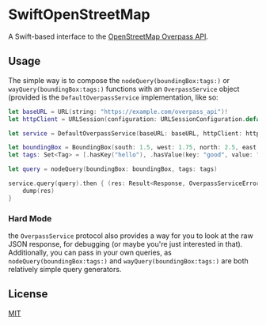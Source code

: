# SwiftOpenStreetMap

A Swift-based interface to the [OpenStreetMap Overpass API](http://wiki.openstreetmap.org/wiki/Overpass_API).

## Usage

The simple way is to compose the `nodeQuery(boundingBox:tags:)` or `wayQuery(boundingBox:tags:)` functions with an `OverpassService` object (provided is the `DefaultOverpassService` implementation, like so:

```swift
let baseURL = URL(string: "https://example.com/overpass_api")!
let httpClient = URLSession(configuration: URLSessionConfiguration.default)

let service = DefaultOverpassService(baseURL: baseURL, httpClient: httpClient)

let boundingBox = BoundingBox(south: 1.5, west: 1.75, north: 2.5, east: 2.75)
let tags: Set<Tag> = [.hasKey("hello"), .hasValue(key: "good", value: "bye")]

let query = nodeQuery(boundingBox: boundingBox, tags: tags)

service.query(query).then { (res: Result<Response, OverpassServiceError>) in
    dump(res)
}
```

### Hard Mode

the `OverpassService` protocol also provides a way for you to look at the raw JSON response, for debugging (or maybe you're just interested in that). Additionally, you can pass in your own queries, as `nodeQuery(boundingBox:tags:)` and `wayQuery(boundingBox:tags:)` are both relatively simple query generators.

## License

[MIT](LICENSE)
